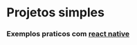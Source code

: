 
# Projetos simples 

### Exemplos praticos com [react native](https://expo.dev/accounts/chicowall/snacks)

